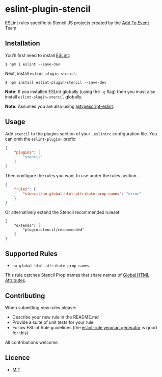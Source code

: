 # eslint-plugin-stencil

ESLint rules specific to Stencil JS projects created by the [Add To Event](https://www.addtoevent.co.uk/) Team. 

## Installation

You'll first need to install [ESLint](http://eslint.org):

```
$ npm i eslint --save-dev
```

Next, install `eslint-plugin-stencil`:

```
$ npm install eslint-plugin-stencil --save-dev
```

**Note:** If you installed ESLint globally (using the `-g` flag) then you must also install `eslint-plugin-stencil` globally.

**Note:** Assumes you are also using [@typescript-eslint](https://github.com/typescript-eslint/typescript-eslint).

## Usage

Add `stencil` to the plugins section of your `.eslintrc` configuration file. You can omit the `eslint-plugin-` prefix:

```json
{
    "plugins": [
        "stencil"
    ]
}
```


Then configure the rules you want to use under the rules section.

```json
{
    "rules": {
        "stencil/no-global-html-attribute-prop-names": "error"
    }
}
```

Or alternatively extend the Stencil recommended ruleset:

```
{
    "extends": [
        "plugin:stencil/recommended"
    ]
}
```

## Supported Rules

- `no-global-html-attribute-prop-names`

This rule catches Stencil Prop names that share names of [Global HTML Attributes](https://developer.mozilla.org/en-US/docs/Web/HTML/Global_attributes).

## Contributing

When submitting new rules please:
- Describe your new rule in the README.md
- Provide a suite of unit tests for your rule
- Follow ESLint Rule guidelines (the [eslint-rule yeoman generator](https://github.com/eslint/generator-eslint) is good for this)

All contributions welcome.

## Licence 

- [MIT](https://github.com/addtoevent/stencil-eslint/blob/master/LICENSE.md)
